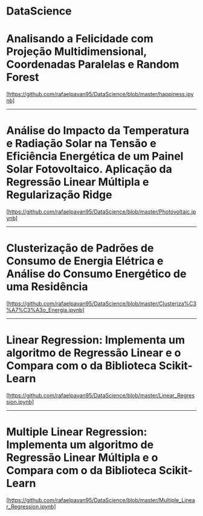 # DataScience

# Analisando a Felicidade com Projeção Multidimensional, Coordenadas Paralelas e Random Forest

[https://github.com/rafaelpavan95/DataScience/blob/master/happiness.ipynb]

_________________________________________________________________________________________________________________


# Análise do Impacto da Temperatura e Radiação Solar na Tensão e Eficiência Energética de um Painel Solar Fotovoltaico. Aplicação da Regressão Linear Múltipla e Regularização Ridge

[https://github.com/rafaelpavan95/DataScience/blob/master/Photovoltaic.ipynb]

_________________________________________________________________________________________________________________


# Clusterização de Padrões de Consumo de Energia Elétrica e Análise do Consumo Energético de uma Residência

[https://github.com/rafaelpavan95/DataScience/blob/master/Clusteriza%C3%A7%C3%A3o_Energia.ipynb]

_________________________________________________________________________________________________________________

# Linear Regression: Implementa um algoritmo de Regressão Linear e o Compara com o da Biblioteca Scikit-Learn

[https://github.com/rafaelpavan95/DataScience/blob/master/Linear_Regression.ipynb]

_________________________________________________________________________________________________________________


# Multiple Linear Regression: Implementa um algoritmo de Regressão Linear Múltipla e o Compara com o da Biblioteca Scikit-Learn

[https://github.com/rafaelpavan95/DataScience/blob/master/Multiple_Linear_Regression.ipynb]

